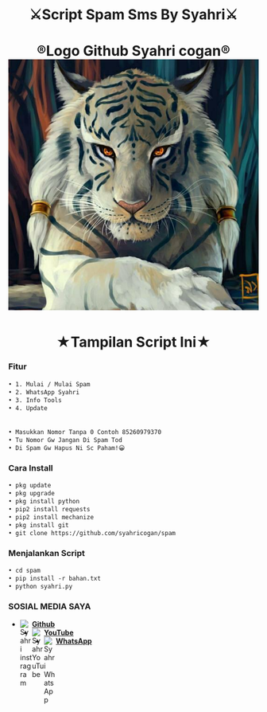 
<h1 align="center">
    ⚔️Script Spam Sms By Syahri⚔️
</h1>
<h1 align="center">
  ®️Logo Github Syahri cogan®️

<img src="https://github.com/syahricogan/spam/blob/main/Logo_Syahri-Z75.png" />
</h1>
<h1 align="center">
  ★Tampilan Script Ini★




### Fitur
```
• 1. Mulai / Mulai Spam
• 2. WhatsApp Syahri
• 3. Info Tools
• 4. Update


• Masukkan Nomor Tanpa 0 Contoh 85260979370
• Tu Nomor Gw Jangan Di Spam Tod
• Di Spam Gw Hapus Ni Sc Paham!😀

```
### Cara Install
```
• pkg update
• pkg upgrade
• pkg install python
• pip2 install requests
• pip2 install mechanize
• pkg install git
• git clone https://github.com/syahricogan/spam
```
### Menjalankan Script
```
• cd spam
• pip install -r bahan.txt
• python syahri.py
```
### SOSIAL MEDIA SAYA
* [<img alt="Syahri instragram" align="left" width="24px" src="https://cdn.jsdelivr.net/npm/simple-icons@v3/icons/instragram.svg" /> <b>Github</b>](https://www.instagram.com/nsrstory)<br />
* [<img alt="SyahrYouTube" align="left" width="24px" src="https://cdn.jsdelivr.net/npm/simple-icons@v3/icons/YouTube.svg" /> <b>YouTube</b>](https://youtube.com/channel/UCgfk8w2Bge9NXFDMGrhTd7g)<br />
* [<img alt="Syahri WhatsApp" align="left" width="24px" src="https://cdn.jsdelivr.net/npm/simple-icons@v3/icons/whatsapp.svg" /> <b>WhatsApp</b>](https://wa.me/6285893123964?text=Asalamualaikum+Bang)<br />
